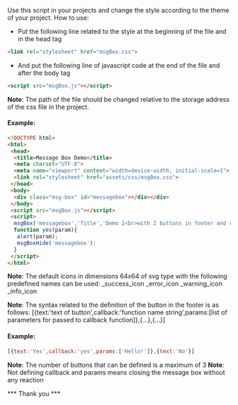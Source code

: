 Use this script in your projects and change the style according to the theme of your project.
How to use:
- Put the following line related to the style at the beginning of the file and in the head tag
```HTML
<link rel="stylesheet" href="msgBox.css">
```

- And put the following line of javascript code at the end of the file and after the body tag
```HTML
<script src="msgBox.js"></script>
```

**Note**: The path of the file should be changed relative to the storage address of the css file in the project.

#### Example:
```HTML
<!DOCTYPE html>
<html>
 <head>
  <title>Message Box Demo</title>
  <meta charset="UTF-8">
  <meta name="viewport" content="width=device-width, initial-scale=1">
  <link rel="stylesheet" href="assets/css/msgBox.css">
 </head>
 <body>
  <div class="msg-box" id="messagebox"></div></div>
 </body>
 <script src="msgBox.js"></script>
 <script>
  msgBox('messagebox','Title','Demo 1<br>with 2 buttons in footer and callback function',[{text:'Yes',callback:'yes',param:['Hello!' ]},{text:'No'}],_success_icon,0);
  function yes(param){
   alert(param);
   msgBoxHide('messagebox');
  }
 </script>
</html>
```

**Note**: The default icons in dimensions 64x64 of svg type with the following predefined names can be used:
_success_icon
_error_icon
_warning_icon
_info_icon

**Note**: The syntax related to the definition of the button in the footer is as follows:
[{text:'text of button',callback:'function name string',params:[list of parameters for passed to callback function]},{...},{...}]

#### Example:
```javascript
[{text:'Yes',callback:'yes',params:['Hello!']},{text:'No'}]
```

**Note**: The number of buttons that can be defined is a maximum of 3
**Note**: Not defining callback and params means closing the message box without any reaction

*** Thank you ***

